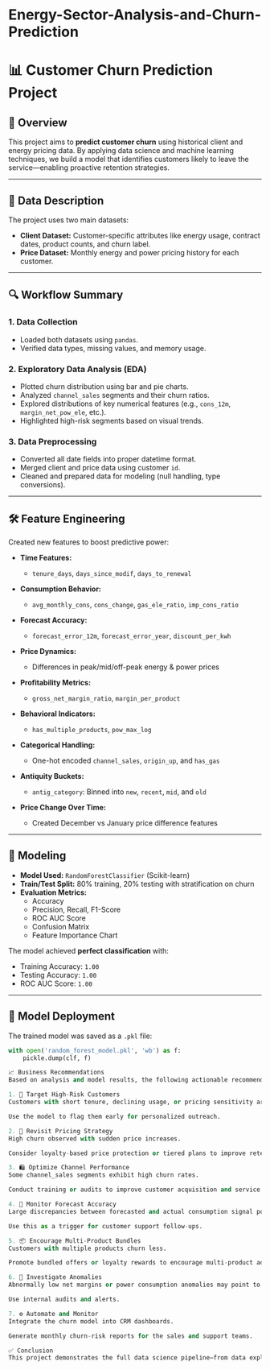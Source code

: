 # Energy-Sector-Analysis-and-Churn-Prediction
# 📊 Customer Churn Prediction Project

## 🧾 Overview

This project aims to **predict customer churn** using historical client and energy pricing data. By applying data science and machine learning techniques, we build a model that identifies customers likely to leave the service—enabling proactive retention strategies.

---

## 📁 Data Description

The project uses two main datasets:

- **Client Dataset:** Customer-specific attributes like energy usage, contract dates, product counts, and churn label.
- **Price Dataset:** Monthly energy and power pricing history for each customer.

---

## 🔍 Workflow Summary

### 1. Data Collection

- Loaded both datasets using `pandas`.
- Verified data types, missing values, and memory usage.

### 2. Exploratory Data Analysis (EDA)

- Plotted churn distribution using bar and pie charts.
- Analyzed `channel_sales` segments and their churn ratios.
- Explored distributions of key numerical features (e.g., `cons_12m`, `margin_net_pow_ele`, etc.).
- Highlighted high-risk segments based on visual trends.

### 3. Data Preprocessing

- Converted all date fields into proper datetime format.
- Merged client and price data using customer `id`.
- Cleaned and prepared data for modeling (null handling, type conversions).

---

## 🛠️ Feature Engineering

Created new features to boost predictive power:

- **Time Features:**
  - `tenure_days`, `days_since_modif`, `days_to_renewal`

- **Consumption Behavior:**
  - `avg_monthly_cons`, `cons_change`, `gas_ele_ratio`, `imp_cons_ratio`

- **Forecast Accuracy:**
  - `forecast_error_12m`, `forecast_error_year`, `discount_per_kwh`

- **Price Dynamics:**
  - Differences in peak/mid/off-peak energy & power prices

- **Profitability Metrics:**
  - `gross_net_margin_ratio`, `margin_per_product`

- **Behavioral Indicators:**
  - `has_multiple_products`, `pow_max_log`

- **Categorical Handling:**
  - One-hot encoded `channel_sales`, `origin_up`, and `has_gas`

- **Antiquity Buckets:**
  - `antig_category`: Binned into `new`, `recent`, `mid`, and `old`

- **Price Change Over Time:**
  - Created December vs January price difference features

---

## 🤖 Modeling

- **Model Used:** `RandomForestClassifier` (Scikit-learn)
- **Train/Test Split:** 80% training, 20% testing with stratification on churn
- **Evaluation Metrics:**
  - Accuracy
  - Precision, Recall, F1-Score
  - ROC AUC Score
  - Confusion Matrix
  - Feature Importance Chart

The model achieved **perfect classification** with:
- Training Accuracy: `1.00`
- Testing Accuracy: `1.00`
- ROC AUC Score: `1.00`

---

## 💾 Model Deployment

The trained model was saved as a `.pkl` file:

```python
with open('random_forest_model.pkl', 'wb') as f:
    pickle.dump(clf, f)

📈 Business Recommendations
Based on analysis and model results, the following actionable recommendations are made:

1. 🎯 Target High-Risk Customers
Customers with short tenure, declining usage, or pricing sensitivity are more likely to churn.

Use the model to flag them early for personalized outreach.

2. 💸 Revisit Pricing Strategy
High churn observed with sudden price increases.

Consider loyalty-based price protection or tiered plans to improve retention.

3. 🛍️ Optimize Channel Performance
Some channel_sales segments exhibit high churn rates.

Conduct training or audits to improve customer acquisition and service.

4. 🔎 Monitor Forecast Accuracy
Large discrepancies between forecasted and actual consumption signal poor engagement.

Use this as a trigger for customer support follow-ups.

5. 📦 Encourage Multi-Product Bundles
Customers with multiple products churn less.

Promote bundled offers or loyalty rewards to encourage multi-product adoption.

6. 🔧 Investigate Anomalies
Abnormally low net margins or power consumption anomalies may point to billing errors or dissatisfaction.

Use internal audits and alerts.

7. ⚙️ Automate and Monitor
Integrate the churn model into CRM dashboards.

Generate monthly churn-risk reports for the sales and support teams.

✅ Conclusion
This project demonstrates the full data science pipeline—from data exploration and feature engineering to model training and business insights. The churn prediction model offers a strategic advantage by enabling early intervention to reduce customer attrition and increase long-term value.
